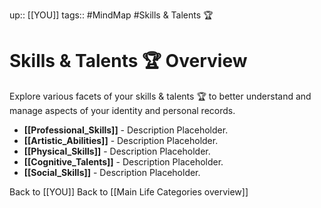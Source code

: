 up:: [[YOU]]
tags:: #MindMap #Skills & Talents 🏆

# Skills & Talents 🏆 Overview

Explore various facets of your skills & talents 🏆 to better understand and manage aspects of your identity and personal records.

- **[[Professional_Skills]]** - Description Placeholder.
- **[[Artistic_Abilities]]** - Description Placeholder.
- **[[Physical_Skills]]** - Description Placeholder.
- **[[Cognitive_Talents]]** - Description Placeholder.
- **[[Social_Skills]]** - Description Placeholder.

Back to [[YOU]]
Back to [[Main Life Categories overview]]
